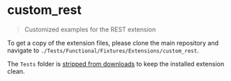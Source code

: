 custom_rest
===========

> Customized examples for the REST extension

To get a copy of the extension files, please clone the main repository and navigate
to `./Tests/Functional/Fixtures/Extensions/custom_rest`.

The `Tests` folder is [stripped from downloads](/.gitattributes) to keep the installed extension clean.
